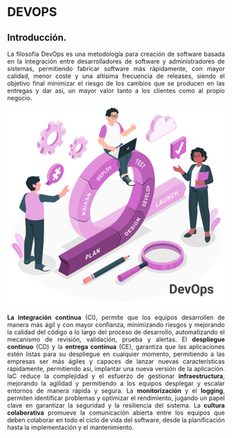 # DEVOPS

## Introducción.

<p align="justify">
La filosofía DevOps es una metodología para creación de software basada en la integración entre desarrolladores de software y administradores de sistemas, permitiendo fabricar software más rápidamente, con mayor calidad, menor coste y una altísima frecuencia de releases, siendo el objetivo final minimizar el riesgo de los cambios que se producen en las entregas y dar así, un mayor valor tanto a los clientes como al propio negocio.
</p>  
<div align="center">  
<img src="img/DevOps.png" alt="DevOps" width="500" height="auto">
</div>

<p align="justify">
<strong>La integración continua</strong> (CI), permite que los equipos desarrollen de manera más ágil y con mayor confianza, minimizando riesgos y mejorando la calidad del código a lo largo del proceso de desarrollo, automatizando el mecanismo de revisión, validación, prueba y alertas.
El <strong>despliegue continuo</strong> (CD) y la <strong>entrega continua</strong> (CE), garantiza que las aplicaciones estén listas para su despliegue en cualquier momento, permitiendo a las empresas ser más ágiles y capaces de lanzar nuevas características rápidamente, permitiendo así, implantar una nueva versión de la aplicación.
IaC reduce la complejidad y el esfuerzo de gestionar <strong>infraestructura</strong>, mejorando la agilidad y permitiendo a los equipos desplegar y escalar entornos de manera rápida y segura.
La <strong>monitorización</strong> y el <strong>logging</strong>, permiten identificar problemas y optimizar el rendimiento, jugando un papel clave en garantizar la seguridad y la resiliencia del sistema.
La <strong>cultura colaborativa</strong> promueve la comunicación abierta entre los equipos que deben colaborar en todo el ciclo de vida del software, desde la planificación hasta la implementación y el mantenimiento. 
</p>














